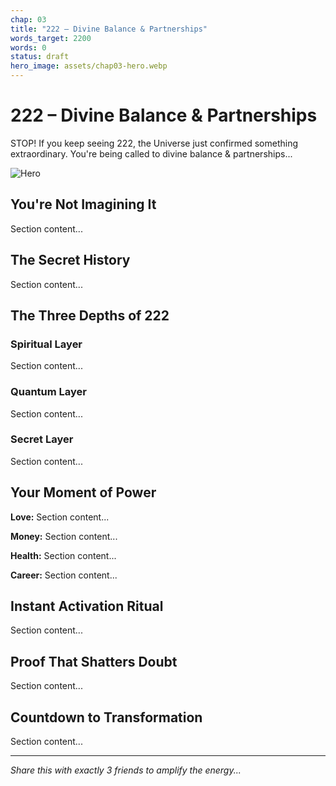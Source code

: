 ```yaml
---
chap: 03
title: "222 – Divine Balance & Partnerships"
words_target: 2200
words: 0
status: draft
hero_image: assets/chap03-hero.webp
---
```


# 222 – Divine Balance & Partnerships

STOP! If you keep seeing 222, the Universe just confirmed something extraordinary. You're being called to divine balance & partnerships...

![Hero](../assets/chap03-hero.webp)

## You're Not Imagining It

Section content...

## The Secret History

Section content...

## The Three Depths of 222

### Spiritual Layer
Section content...

### Quantum Layer
Section content...

### Secret Layer
Section content...

## Your Moment of Power

**Love:** Section content...

**Money:** Section content...

**Health:** Section content...

**Career:** Section content...

## Instant Activation Ritual

Section content...

## Proof That Shatters Doubt

Section content...

## Countdown to Transformation

Section content...

---

*Share this with exactly 3 friends to amplify the energy...*
